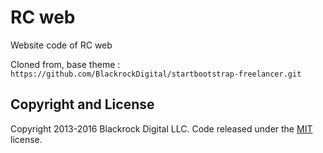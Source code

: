 # RC web

Website code of RC web

Cloned from, base theme : ` https://github.com/BlackrockDigital/startbootstrap-freelancer.git`

## Copyright and License

Copyright 2013-2016 Blackrock Digital LLC. Code released under the [MIT](https://github.com/BlackrockDigital/startbootstrap-freelancer/blob/gh-pages/LICENSE) license.

